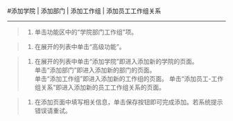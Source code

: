 #添加学院 | 添加部门  |  添加工作组  |  添加员工工作组关系

-----

>1. 单击功能区中的“学院部门工作组”项。

>1. 在展开的列表中单击“高级功能”。

>1.  在展开的列表中单击“添加学院”即进入添加新的学院的页面。   
     单击“添加部门”即进入添加新的部门的页面。   
     单击“添加工作组”即进入添加新的工作组的页面。
     单击“添加员工-工作组关系”即进入添加新的员工工作组关系的页面。

>1.   在添加页面中填写相关信息，单击保存按钮即可完成添加。若系统提示错误请重试。